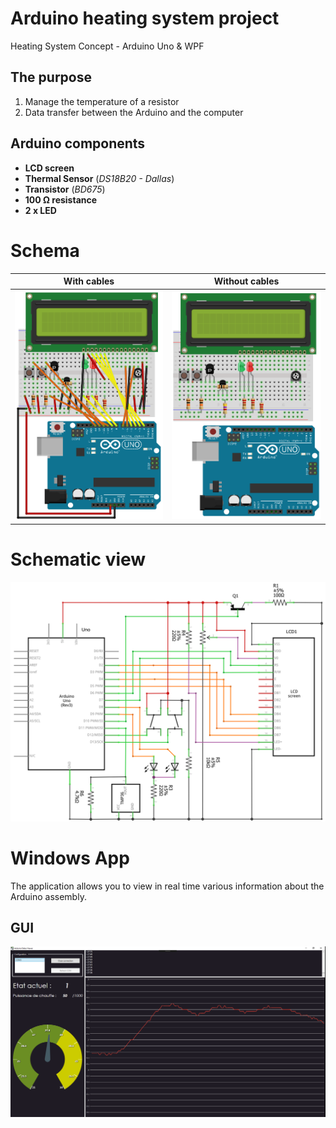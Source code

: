 # Arduino heating system project
Heating System Concept - Arduino Uno &amp; WPF

## The purpose
1. Manage the temperature of a resistor
2. Data transfer between the Arduino and the computer

## Arduino components
- **LCD screen**
- **Thermal Sensor** (*DS18B20 - Dallas*)
- **Transistor** (*BD675*)
- **100 Ω resistance**
- **2 x LED**

# Schema

|                                                With cables                                                |                                        Without cables                                         |
| :-------------------------------------------------------------------------------------------------------: | :-------------------------------------------------------------------------------------------: |
| ![schema_cable](https://raw.githubusercontent.com/CrBast/distillation_column/master/doc/schema_cable.PNG) | ![schema](https://raw.githubusercontent.com/CrBast/distillation_column/master/doc/schema.PNG) |

# Schematic view

![schema_electrique](https://raw.githubusercontent.com/CrBast/distillation_column/master/doc/schema_electrique.PNG)

# Windows App

The application allows you to view in real time various information about the Arduino assembly.

## GUI
![gui](https://raw.githubusercontent.com/CrBast/distillation_column/master/windows-manager/gui.PNG)